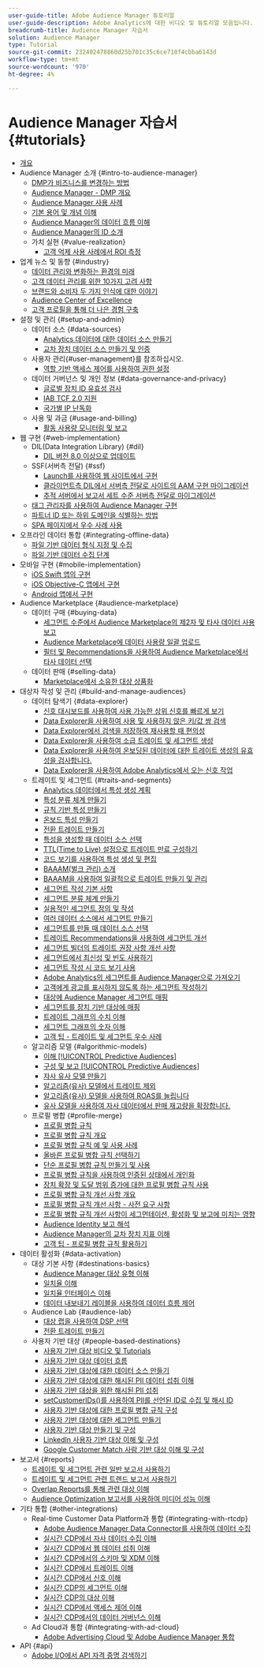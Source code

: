 ```yaml
---
user-guide-title: Adobe Audience Manager 튜토리얼
user-guide-description: Adobe Analytics에 대한 비디오 및 튜토리얼 모음입니다.
breadcrumb-title: Audience Manager 자습서
solution: Audience Manager
type: Tutorial
source-git-commit: 232402478860d25b701c35c6ce710f4cbba6143d
workflow-type: tm+mt
source-wordcount: '970'
ht-degree: 4%

---
```



# Audience Manager 자습서 {#tutorials}

+ [개요](overview.md)
+ Audience Manager 소개 {#intro-to-audience-manager}
   + [DMP가 비즈니스를 변경하는 방법](intro-to-audience-manager/how-a-dmp-can-change-your-business.md)
   + [Audience Manager - DMP 개요](intro-to-audience-manager/audience-manager-overview-of-a-dmp.md)
   + [Audience Manager 사용 사례](intro-to-audience-manager/audience-manager-use-cases.md)
   + [기본 용어 및 개념 이해](intro-to-audience-manager/understanding-basic-terms-and-concepts-in-audience-manager.md)
   + [Audience Manager의 데이터 흐름 이해](intro-to-audience-manager/understanding-the-data-flow-in-audience-manager.md)
   + [Audience Manager의 ID 소개](intro-to-audience-manager/introduction-to-identity-in-audience-manager.md)
   + 가치 실현 {#value-realization}
      + [고객 억제 사용 사례에서 ROI 측정](intro-to-audience-manager/value-realization/measuring-roi-in-a-customer-suppression-use-case.md)
+ 업계 뉴스 및 동향 {#industry}
   + [데이터 관리와 변화하는 환경의 미래](https://experienceleague.adobe.com/docs/platform-learn/tutorials/industry/the-future-of-data-management-and-the-changing-environment.html)
   + [고객 데이터 관리를 위한 10가지 고려 사항](https://experienceleague.adobe.com/docs/platform-learn/tutorials/privacy/ten-considerations-for-responsible-customer-data-management.html)
   + [브랜드와 소비자 두 가지 인식에 대한 이야기](https://experienceleague.adobe.com/docs/platform-learn/tutorials/industry/brands-vs-consumers.html)
   + [Audience Center of Excellence](https://experienceleague.adobe.com/docs/platform-learn/tutorials/industry/evolving-your-audience-center-of-excellence.html)
   + [고객 프로필을 통해 더 나은 경험 구축](https://experienceleague.adobe.com/docs/platform-learn/tutorials/industry/building-better-experiences-with-customer-profiles.html)
+ 설정 및 관리 {#setup-and-admin}
   + 데이터 소스 {#data-sources}
      + [Analytics 데이터에 대한 데이터 소스 만들기](setup-and-admin/data-sources/create-a-data-source-for-analytics-data.md)
      + [교차 장치 데이터 소스 만들기 및 인증](setup-and-admin/data-sources/creating-a-cross-device-data-source-and-authenticating.md)
   + 사용자 관리{#user-management}를 참조하십시오.
      + [역할 기반 액세스 제어를 사용하여 권한 설정](setup-and-admin/user-management/setting-permissions-with-role-based-access-control.md)
   + 데이터 거버넌스 및 개인 정보 {#data-governance-and-privacy}
      + [글로벌 장치 ID 유효성 검사](setup-and-admin/data-governance-and-privacy/global-device-id-validation.md)
      + [IAB TCF 2.0 지원](setup-and-admin/data-governance-and-privacy/iab-tcf-support.md)
      + [국가별 IP 난독화](setup-and-admin/data-governance-and-privacy/ip-obfuscation-by-country.md)
   + 사용 및 과금 {#usage-and-billing}
      + [활동 사용량 모니터링 및 보고](setup-and-admin/usage-and-billing/monitoring-and-reporting-on-activity-usage.md)
+ 웹 구현 {#web-implementation}
   + DIL(Data Integration Library) {#dil}
      + [DIL 버전 8.0 이상으로 업데이트](web-implementation/dil/updating-to-dil-version-8-0-or-greater.md)
   + SSF(서버측 전달) {#ssf}
      + [Launch를 사용하여 웹 사이트에서 구현](https://experienceleague.adobe.com/docs/launch-learn/implementing-in-websites-with-launch/index.html?lang=en)
      + [클라이언트측 DIL에서 서버측 전달로 사이트의 AAM 구현 마이그레이션](web-implementation/ssf/migrating-your-site-implementation-from-client-side-dil-to-server-side-forwarding.md)
      + [추적 서버에서 보고서 세트 수준 서버측 전달로 마이그레이션](web-implementation/ssf/migrating-from-tracking-server-to-report-suite-level-server-side-forwarding.md)
   + [태그 관리자를 사용하여 Audience Manager 구현](web-implementation/using-tag-managers-to-implement-audience-manager.md)
   + [파트너 ID 또는 하위 도메인을 식별하는 방법](web-implementation/how-to-identify-your-partner-id-or-subdomain.md)
   + [SPA 페이지에서 우수 사례 사용](web-implementation/using-best-practices-on-spa-pages-when-sending-data-to-aam.md)
+ 오프라인 데이터 통합 {#integrating-offline-data}
   + [파일 기반 데이터 형식 지정 및 수집](integrating-offline-data/formatting-and-ingesting-file-based-data.md)
   + [파일 기반 데이터 수집 단계](integrating-offline-data/steps-for-ingesting-file-based-data.md)
+ 모바일 구현 {#mobile-implementation}
   + [iOS Swift 앱의 구현](https://experienceleague.adobe.com/docs/launch-learn/implementing-in-mobile-ios-swift-apps-with-launch/index.html?lang=en)
   + [iOS Objective-C 앱에서 구현](https://experienceleague.adobe.com/docs/launch-learn/implementing-in-mobile-ios-objective-c-apps-with-launch/index.html?lang=en)
   + [Android 앱에서 구현](https://experienceleague.adobe.com/docs/launch-learn/implementing-in-mobile-android-apps-with-launch/index.html?lang=en)
+ Audience Marketplace {#audience-marketplace}
   + 데이터 구매 {#buying-data}
      + [세그먼트 수준에서 Audience Marketplace의 제2자 및 타사 데이터 사용 보고](audience-marketplace/buying-data/reporting-2nd-and-3rd-party-data-usage-in-the-audience-marketplace-at-the-segment-level.md)
      + [Audience Marketplace에 데이터 사용량 일괄 업로드](audience-marketplace/buying-data/bulk-uploading-data-usage-into-the-audience-marketplace.md)
      + [필터 및 Recommendations을 사용하여 Audience Marketplace에서 타사 데이터 선택](audience-marketplace/buying-data/using-filters-and-recommendations-to-choose-3rd-party-data-in-audience-marketplace.md)
   + 데이터 판매 {#selling-data}
      + [Marketplace에서 소유한 대상 상품화](audience-marketplace/selling-data/commercialize-owned-audiences-on-marketplace.md)
+ 대상자 작성 및 관리 {#build-and-manage-audiences}
   + 데이터 탐색기 {#data-explorer}
      + [신호 대시보드를 사용하여 사용 가능한 상위 신호를 빠르게 보기](build-and-manage-audiences/data-explorer/using-the-signals-dashboard-to-quickly-view-top-available-signals.md)
      + [Data Explorer을 사용하여 사용 및 사용하지 않은 키/값 쌍 검색](build-and-manage-audiences/data-explorer/using-data-explorer-to-search-for-used-and-unused-key-value-pairs.md)
      + [Data Explorer에서 검색을 저장하여 재사용할 때 편의성](build-and-manage-audiences/data-explorer/saving-searches-in-data-explorer-for-convenience-in-re-use.md)
      + [Data Explorer을 사용하여 소급 트레이트 및 세그먼트 생성](build-and-manage-audiences/data-explorer/using-data-explorer-to-create-retroactive-traits-and-segments.md)
      + [Data Explorer을 사용하여 온보딩된 데이터에 대한 트레이트 생성의 유효성을 검사합니다.](build-and-manage-audiences/data-explorer/using-data-explorer-to-validate-trait-creation-for-your-onboarded-data.md)
      + [Data Explorer을 사용하여 Adobe Analytics에서 오는 신호 작업](build-and-manage-audiences/data-explorer/using-data-explorer-to-work-with-signals-coming-from-adobe-analytics.md)
   + 트레이트 및 세그먼트 {#traits-and-segments}
      + [Analytics 데이터에서 특성 생성 계획](build-and-manage-audiences/traits-and-segments/planning-trait-creation-from-analytics-data.md)
      + [특성 분류 체계 만들기](build-and-manage-audiences/traits-and-segments/creating-a-trait-taxonomy.md)
      + [규칙 기반 특성 만들기](build-and-manage-audiences/traits-and-segments/creating-rule-based-traits.md)
      + [온보드 특성 만들기](build-and-manage-audiences/traits-and-segments/creating-onboarded-traits.md)
      + [전환 트레이트 만들기](build-and-manage-audiences/traits-and-segments/creating-conversion-traits.md)
      + [특성을 생성할 때 데이터 소스 선택](build-and-manage-audiences/traits-and-segments/choosing-a-data-source-when-creating-traits.md)
      + [TTL(Time to Live) 설정으로 트레이트 만료 구성하기](build-and-manage-audiences/traits-and-segments/configuring-trait-expiration-with-the-time-to-live-ttl-setting.md)
      + [코드 보기를 사용하여 특성 생성 및 편집](build-and-manage-audiences/traits-and-segments/using-code-view-to-create-and-edit-traits.md)
      + [BAAAM(벌크 관리) 소개](build-and-manage-audiences/traits-and-segments/introduction-to-bulk-management-baaam.md)
      + [BAAAM을 사용하여 일괄적으로 트레이트 만들기 및 관리](build-and-manage-audiences/traits-and-segments/creating-and-managing-traits-in-bulk-with-baaam.md)
      + [세그먼트 작성 기본 사항](build-and-manage-audiences/traits-and-segments/the-basics-of-creating-segments.md)
      + [세그먼트 분류 체계 만들기](build-and-manage-audiences/traits-and-segments/creating-a-segment-taxonomy.md)
      + [실용적인 세그먼트 정의 및 작성](build-and-manage-audiences/traits-and-segments/practical-segment-definition-and-creation.md)
      + [여러 데이터 소스에서 세그먼트 만들기](build-and-manage-audiences/traits-and-segments/creating-segments-from-multiple-data-sources.md)
      + [세그먼트를 만들 때 데이터 소스 선택](build-and-manage-audiences/traits-and-segments/choosing-a-data-source-when-creating-a-segment.md)
      + [트레이트 Recommendations을 사용하여 세그먼트 개선](build-and-manage-audiences/traits-and-segments/enhancing-your-segments-with-trait-recommendations.md)
      + [세그먼트 빌더의 트레이트 권장 사항 개선 사항](build-and-manage-audiences/traits-and-segments/trait-recommendation-enhancements-in-the-segment-builder.md)
      + [세그먼트에서 최신성 및 빈도 사용하기](build-and-manage-audiences/traits-and-segments/using-recency-and-frequency-in-segments.md)
      + [세그먼트 작성 시 코드 보기 사용](build-and-manage-audiences/traits-and-segments/using-code-view-when-building-segments.md)
      + [Adobe Analytics의 세그먼트를 Audience Manager으로 가져오기](build-and-manage-audiences/traits-and-segments/import-aa-segments-into-aam.md)
      + [고객에게 광고를 표시하지 않도록 하는 세그먼트 작성하기](build-and-manage-audiences/traits-and-segments/building-a-segment-to-suppress-ads-to-customers.md)
      + [대상에 Audience Manager 세그먼트 매핑](build-and-manage-audiences/traits-and-segments/mapping-audience-manager-segments-to-destinations.md)
      + [세그먼트를 장치 기반 대상에 매핑](build-and-manage-audiences/traits-and-segments/mapping-segments-to-a-device-based-destination.md)
      + [트레이트 그래프의 수치 이해](build-and-manage-audiences/traits-and-segments/understanding-numbers-in-the-trait-graph.md)
      + [세그먼트 그래프의 숫자 이해](build-and-manage-audiences/traits-and-segments/understanding-numbers-in-the-segment-graph.md)
      + [고객 팁 - 트레이트 및 세그먼트 우수 사례](build-and-manage-audiences/traits-and-segments/customer-tips-traits-and-segments-best-practices.md)
   + 알고리즘 모델 {#algorithmic-models}
      + [이해 [!UICONTROL Predictive Audiences]](build-and-manage-audiences/algorithmic-models/understanding-predictive-audiences.md)
      + [구성 및 보고 [!UICONTROL Predictive Audiences]](build-and-manage-audiences/algorithmic-models/configure-and-report-on-predictive-audiences.md)
      + [자사 유사 모델 만들기](build-and-manage-audiences/algorithmic-models/creating-a-first-party-look-alike-model.md)
      + [알고리즘(유사) 모델에서 트레이트 제외](build-and-manage-audiences/algorithmic-models/excluding-traits-in-algorithmic-look-alike-models.md)
      + [알고리즘(유사) 모델을 사용하여 ROAS를 늘립니다](build-and-manage-audiences/algorithmic-models/increase-roas-by-using-algorithmic-look-alike-models.md)
      + [유사 모델을 사용하여 자사 데이터에서 판매 재고량을 확장합니다.](build-and-manage-audiences/algorithmic-models/using-look-alike-models-to-extend-sold-out-inventory-from-your-1st-party-data.md)
   + 프로필 병합 {#profile-merge}
      + [프로필 병합 규칙](build-and-manage-audiences/profile-merge/profile-merge.md)
      + [프로필 병합 규칙 개요](build-and-manage-audiences/profile-merge/overview-of-profile-merge-rules.md)
      + [프로필 병합 규칙 예 및 사용 사례](build-and-manage-audiences/profile-merge/profile-merge-rule-examples-and-use-cases.md)
      + [올바른 프로필 병합 규칙 선택하기](build-and-manage-audiences/profile-merge/choosing-the-right-profile-merge-rule.md)
      + [단순 프로필 병합 규칙 만들기 및 사용](build-and-manage-audiences/profile-merge/creating-and-using-simple-profile-merge-rules.md)
      + [프로필 병합 규칙을 사용하여 인증된 상태에서 개인화](build-and-manage-audiences/profile-merge/using-profile-merge-rules-to-personalize-in-an-authenticated-state.md)
      + [장치 확장 및 도달 범위 증가에 대한 프로필 병합 규칙 사용](build-and-manage-audiences/profile-merge/using-profile-merge-rules-for-device-extension-and-increased-reach.md)
      + [프로필 병합 규칙 개선 사항 개요](build-and-manage-audiences/profile-merge/overview-of-profile-merge-rule-enhancements.md)
      + [프로필 병합 규칙 개선 사항 - 사전 요구 사항](build-and-manage-audiences/profile-merge/profile-merge-rule-enhancements-pre-requisites.md)
      + [프로필 병합 규칙 개선 사항이 세그먼테이션, 활성화 및 보고에 미치는 영향](build-and-manage-audiences/profile-merge/how-profile-merge-rule-enhancements-impact-segmentation-activation-and-reporting.md)
      + [Audience Identity 보고 해석](build-and-manage-audiences/profile-merge/interpret-audience-identity-reporting.md)
      + [Audience Manager의 교차 장치 지표 이해](build-and-manage-audiences/profile-merge/understanding-cross-device-metrics-in-audience-manager.md)
      + [고객 팁 - 프로필 병합 규칙 활용하기](build-and-manage-audiences/profile-merge/customer-tips-getting-the-most-out-of-profile-merge-rules.md)
+ 데이터 활성화 {#data-activation}
   + 대상 기본 사항 {#destinations-basics}
      + [Audience Manager 대상 유형 이해](data-activation/destinations-basics/understanding-audience-manager-destination-types.md)
      + [일치율 이해](data-activation/destinations-basics/understanding-match-rates.md)
      + [일치율 인터페이스 이해](data-activation/destinations-basics/understanding-the-match-rate-interface-in-audience-manager.md)
      + [데이터 내보내기 레이블을 사용하여 데이터 흐름 제어](data-activation/destinations-basics/using-data-export-labels-to-control-data-flow.md)
   + Audience Lab {#audience-lab}
      + [대상 랩을 사용하여 DSP 선택](data-activation/audience-lab/using-audience-lab-to-choose-a-dsp.md)
      + [전환 트레이트 만들기](https://experienceleague.adobe.com/docs/audience-manager-learn/tutorials/build-and-manage-audiences/traits-and-segments/creating-conversion-traits.html)
   + 사용자 기반 대상 {#people-based-destinations}
      + [사용자 기반 대상 비디오 및 Tutorials](data-activation/people-based-destinations/pbd.md)
      + [사용자 기반 대상 데이터 흐름](data-activation/people-based-destinations/people-based-destinations-data-flow.md)
      + [사용자 기반 대상에 대한 데이터 소스 만들기](data-activation/people-based-destinations/creating-a-data-source-for-people-based-destinations.md)
      + [사용자 기반 대상에 대한 해시된 PII 데이터 섭취 이해](data-activation/people-based-destinations/understanding-hashed-pii-data-ingestion-for-people-based-destinations.md)
      + [사용자 기반 대상을 위한 해시된 PII 섭취](data-activation/people-based-destinations/ingesting-hashed-pii-for-people-based-destinations.md)
      + [setCustomerIDs()를 사용하여 PII를 선언된 ID로 수집 및 해시 ID](data-activation/people-based-destinations/using-setcustomerids-to-ingest-and-hash-pii-as-a-declared-id.md)
      + [사용자 기반 대상에 대한 프로필 병합 규칙 구성](data-activation/people-based-destinations/configuring-profile-merge-rules-for-people-based-destinations.md)
      + [사용자 기반 대상에 대한 세그먼트 만들기](data-activation/people-based-destinations/creating-segments-for-people-based-destinations.md)
      + [사용자 기반 대상 만들기 및 구성](data-activation/people-based-destinations/create-and-configure-people-based-destinations.md)
      + [LinkedIn 사용자 기반 대상 이해 및 구성](data-activation/people-based-destinations/understanding-and-configuring-the-linkedin-pbd.md)
      + [Google Customer Match 사람 기반 대상 이해 및 구성](data-activation/people-based-destinations/understanding-and-configuring-the-google-customer-match-pbd.md)
+ 보고서 {#reports}
   + [트레이트 및 세그먼트 관련 일반 보고서 사용하기](reports/using-general-reports-with-traits-and-segments.md)
   + [트레이트 및 세그먼트 관련 트렌드 보고서 사용하기](reports/using-trended-reports-with-traits-and-segments.md)
   + [Overlap Reports를 통해 관련 대상 이해](reports/understand-related-audiences-with-overlap-reports.md)
   + [Audience Optimization 보고서를 사용하여 미디어 성능 이해](reports/using-audience-optimization-reports-to-understand-media-performance.md)
+ 기타 통합 {#other-integrations}
   + Real-time Customer Data Platform과 통합 {#integrating-with-rtcdp}
      + [Adobe Audience Manager Data Connector를 사용하여 데이터 수집](https://experienceleague.adobe.com/docs/platform-learn/tutorials/sources/ingest-data-from-aam.html?lang=en#sources)
      + [실시간 CDP에서 자사 데이터 수집 이해](other-integrations/integrating-with-rtcdp/rtcdp-1pd-ingestion-for-aam-users.md)
      + [실시간 CDP에서 웹 데이터 섭취 이해](other-integrations/integrating-with-rtcdp/rtcdp-web-ingestion-for-aam-users.md)
      + [실시간 CDP에서의 스키마 및 XDM 이해](other-integrations/integrating-with-rtcdp/rtcdp-schemas-xdm-for-aam-users.md)
      + [실시간 CDP에서 트레이트 이해](other-integrations/integrating-with-rtcdp/rtcdp-traits-for-aam-users.md)
      + [실시간 CDP에서 신호 이해](other-integrations/integrating-with-rtcdp/rtcdp-signals-for-aam-users.md)
      + [실시간 CDP의 세그먼트 이해](other-integrations/integrating-with-rtcdp/rtcdp-segments-for-aam-users.md)
      + [실시간 CDP의 대상 이해](other-integrations/integrating-with-rtcdp/rtcdp-destinations-for-aam-users.md)
      + [실시간 CDP에서 액세스 제어 이해](other-integrations/integrating-with-rtcdp/rtcdp-access-control-for-aam-users.md)
      + [실시간 CDP에서의 데이터 거버넌스 이해](other-integrations/integrating-with-rtcdp/rtcdp-data-gov-for-aam-users.md)
   + Ad Cloud과 통합 {#integrating-with-ad-cloud}
      + [Adobe Advertising Cloud 및 Adobe Audience Manager 통합](other-integrations/integrating-with-ad-cloud/advertising-cloud-and-audience-manager-integration.md)
+ API {#api}
   + [Adobe I/O에서 API 자격 증명 검색하기](api/retrieve-api-credentials-in-adobe-io.md)
